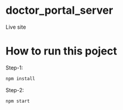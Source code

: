 # doctor_portal_server
Live site

# How to run this poject

Step-1:

```sh
npm install
```

Step-2:

```sh
npm start
```
